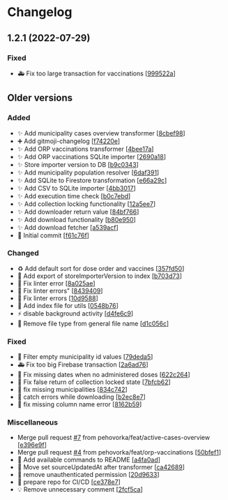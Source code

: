 # Changelog

<a name="1.2.1"></a>

## 1.2.1 (2022-07-29)

### Fixed

- 🚑 Fix too large transaction for vaccinations [[999522a](https://github.com/pehovorka/covidvobcich-importer/commit/999522a288a13ad76e469effb99b5df98ccbc123)]

## Older versions

### Added

- ✨ Add municipality cases overview transformer [[8cbef98](https://github.com/pehovorka/covidvobcich-importer/commit/8cbef988091dad8783be08e91e0b862be8f3dd9d)]
- ➕ Add gitmoji-changelog [[f74220e](https://github.com/pehovorka/covidvobcich-importer/commit/f74220e073bb2116eee733cc89a86404dfd66f4e)]
- ✨ Add ORP vaccinations transformer [[4bee17a](https://github.com/pehovorka/covidvobcich-importer/commit/4bee17a4f3cf73120485f84c032a5044065ed153)]
- ✨ Add ORP vaccinations SQLite importer [[2690a18](https://github.com/pehovorka/covidvobcich-importer/commit/2690a1871ae680de52c34e56ea1519f45af4fab2)]
- ✨ Store importer version to DB [[b9c0343](https://github.com/pehovorka/covidvobcich-importer/commit/b9c034346db56a264f2b5bf8f23a718901822861)]
- ✨ Add municipality population resolver [[6daf391](https://github.com/pehovorka/covidvobcich-importer/commit/6daf39199325c484383adf4d16de73fe41d73dcc)]
- ✨ Add SQLite to Firestore transformation [[e66a29c](https://github.com/pehovorka/covidvobcich-importer/commit/e66a29c22ae75c114b22f562e9a5cffbbf803872)]
- ✨ Add CSV to SQLite importer [[4bb3017](https://github.com/pehovorka/covidvobcich-importer/commit/4bb30172492736617ee6424184882172db4956eb)]
- ✨ Add execution time check [[b0c7ebd](https://github.com/pehovorka/covidvobcich-importer/commit/b0c7ebd3304f1a852e296aaa3383d191da2477fc)]
- ✨ Add collection locking functionality [[12a5ee7](https://github.com/pehovorka/covidvobcich-importer/commit/12a5ee7e145d986925cdc4ab2edc0bc2ec678249)]
- ✨ Add downloader return value [[84bf766](https://github.com/pehovorka/covidvobcich-importer/commit/84bf766304d04393b6bedee45737897b8bfdf2f1)]
- ✨ Add download functionality [[b80e950](https://github.com/pehovorka/covidvobcich-importer/commit/b80e9509b54bc18be4cc3c64db768659b051949f)]
- ✨ Add download fetcher [[a539acf](https://github.com/pehovorka/covidvobcich-importer/commit/a539acfa3292e280524f8bd562542b8001d07002)]
- 🎉 Initial commit [[f61c76f](https://github.com/pehovorka/covidvobcich-importer/commit/f61c76fcd3507159eedb3d14a9a7c23c3e91f3fb)]

### Changed

- ♻️ Add default sort for dose order and vaccines [[357fd50](https://github.com/pehovorka/covidvobcich-importer/commit/357fd50c1e2a83ff0fd067a059445cda65320cfe)]
- 🎨 Add export of storeImporterVersion to index [[b703d73](https://github.com/pehovorka/covidvobcich-importer/commit/b703d730edbf24f55e40310e5c8750092169a0a9)]
- 🚨 Fix linter error [[8a025ae](https://github.com/pehovorka/covidvobcich-importer/commit/8a025ae6b451f6b197ae1ba18c8a5bc26295d156)]
- 🚨 Fix linter errors&quot; [[8439409](https://github.com/pehovorka/covidvobcich-importer/commit/8439409fa3551b8d36f3914dc3f768210a42ced2)]
- 🚨 Fix linter errors [[10d9588](https://github.com/pehovorka/covidvobcich-importer/commit/10d9588b073632718d45ac00560d4cfa4bf8510d)]
- 🎨 Add index file for utils [[0548b76](https://github.com/pehovorka/covidvobcich-importer/commit/0548b761e43b4d397c256df3c9012c20f8f95244)]
- ⚡ disable background activity [[d4fe6c9](https://github.com/pehovorka/covidvobcich-importer/commit/d4fe6c98a9abc2ae75e9d2c98d5a6b84ae08a503)]
- 🎨 Remove file type from general file name [[d1c056c](https://github.com/pehovorka/covidvobcich-importer/commit/d1c056c8bcc8041840f7495a529eec18bcfce630)]

### Fixed

- 🐛 Filter empty municipality id values [[79deda5](https://github.com/pehovorka/covidvobcich-importer/commit/79deda58b8252bacc8d3170dfb2fc412f6b579fb)]
- 🚑 Fix too big Firebase transaction [[2a6ad76](https://github.com/pehovorka/covidvobcich-importer/commit/2a6ad7690af8d8d7279ea9d83f59c54052711dfc)]
- 🐛 Fix missing dates when no administered doses [[622c264](https://github.com/pehovorka/covidvobcich-importer/commit/622c264b64387193bea36b459d0239be5b0dc616)]
- 🐛 Fix false return of collection locked state [[7bfcb62](https://github.com/pehovorka/covidvobcich-importer/commit/7bfcb621ffae03cc476d71838f9ec95569017fd1)]
- 🐛 fix missing municipalities [[834c742](https://github.com/pehovorka/covidvobcich-importer/commit/834c742555f162afd8e7028b95f08a91bde7eec7)]
- 🐛 catch errors while downloading [[b2ec8e7](https://github.com/pehovorka/covidvobcich-importer/commit/b2ec8e79af68bf4460a598c3db44470a0c74a273)]
- 🐛 fix missing column name error [[8162b59](https://github.com/pehovorka/covidvobcich-importer/commit/8162b595c862568d3c86867228c0054045b93950)]

### Miscellaneous

- Merge pull request [#7](https://github.com/pehovorka/covidvobcich-importer/issues/7) from pehovorka/feat/active-cases-overview [[e396e9f](https://github.com/pehovorka/covidvobcich-importer/commit/e396e9fab2791dacbcf98badd57e9e6cda49e0eb)]
- Merge pull request [#4](https://github.com/pehovorka/covidvobcich-importer/issues/4) from pehovorka/feat/orp-vaccinations [[50bfef1](https://github.com/pehovorka/covidvobcich-importer/commit/50bfef1c2b8330c7b83fd15285d697547af231a7)]
- 📝 Add available commands to README [[a4fa0ad](https://github.com/pehovorka/covidvobcich-importer/commit/a4fa0ad110f2889479751ffb11a7f19df9b9cc58)]
- 👔 Move set sourceUpdatedAt after transformer [[ca42689](https://github.com/pehovorka/covidvobcich-importer/commit/ca42689ee4188121dfd21a302363fa9d79fd1f76)]
- 👷 remove unauthenticated permission [[20d9633](https://github.com/pehovorka/covidvobcich-importer/commit/20d96332d421f997daf6aa160d6288a56667843b)]
- 👷 prepare repo for CI/CD [[ce378e7](https://github.com/pehovorka/covidvobcich-importer/commit/ce378e73a81c3d82aacfb08dea9fa12697c18e82)]
- 💡 Remove unnecessary comment [[2fcf5ca](https://github.com/pehovorka/covidvobcich-importer/commit/2fcf5cabf3b0ca4d3b7e776c1765085a31b22b60)]
